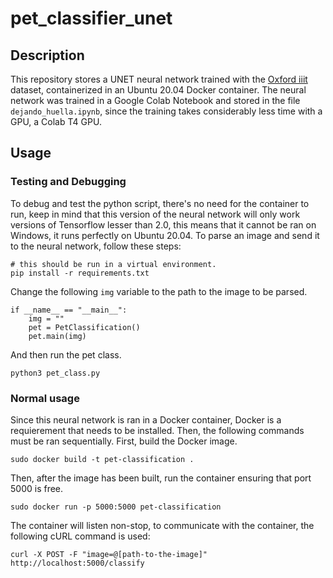 # pet_classifier_unet

## Description
This repository stores a UNET neural network trained with the [Oxford iiit](https://www.robots.ox.ac.uk/~vgg/data/pets/) dataset, containerized in an Ubuntu 20.04 Docker container. The neural network was trained in a Google Colab Notebook and stored in the file `dejando_huella.ipynb`, since the training takes considerably less time with a GPU, a Colab T4 GPU.

## Usage
### Testing and Debugging
To debug and test the python script, there's no need for the container to run, keep in mind that this version of the neural network will only work versions of Tensorflow lesser than 2.0, this means that it cannot be ran on Windows, it runs perfectly on Ubuntu 20.04. To parse an image and send it to the neural network, follow these steps:

```
# this should be run in a virtual environment.
pip install -r requirements.txt
```
Change the following `img` variable to the path to the image to be parsed.
```
if __name__ == "__main__":
    img = ""
    pet = PetClassification()
    pet.main(img)
```
And then run the pet class.
```
python3 pet_class.py
```
### Normal usage
Since this neural network is ran in a Docker container, Docker is a requierement that needs to be installed. Then, the following commands must be ran sequentially.
First, build the Docker image.
```
sudo docker build -t pet-classification .
```
Then, after the image has been built, run the container ensuring that port 5000 is free.
```
sudo docker run -p 5000:5000 pet-classification
```
The container will listen non-stop, to communicate with the container, the following cURL command is used:
```
curl -X POST -F "image=@[path-to-the-image]" http://localhost:5000/classify
```
